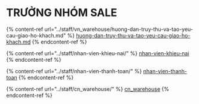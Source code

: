# TRƯỞNG NHÓM SALE

{% content-ref url="../staff/vn_warehouse/huong-dan-truy-thu-va-tao-yeu-cau-giao-ho-khach.md" %}
[huong-dan-truy-thu-va-tao-yeu-cau-giao-ho-khach.md](../staff/vn\_warehouse/huong-dan-truy-thu-va-tao-yeu-cau-giao-ho-khach.md)
{% endcontent-ref %}

{% content-ref url="../staff/nhan-vien-khieu-nai/" %}
[nhan-vien-khieu-nai](../staff/nhan-vien-khieu-nai/)
{% endcontent-ref %}

{% content-ref url="../staff/nhan-vien-thanh-toan/" %}
[nhan-vien-thanh-toan](../staff/nhan-vien-thanh-toan/)
{% endcontent-ref %}

{% content-ref url="../staff/cn_warehouse/" %}
[cn\_warehouse](../staff/cn\_warehouse/)
{% endcontent-ref %}
